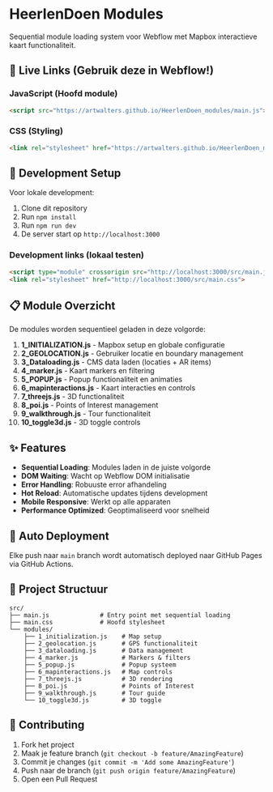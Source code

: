 # HeerlenDoen Modules

Sequential module loading system voor Webflow met Mapbox interactieve kaart functionaliteit.

## 🚀 Live Links (Gebruik deze in Webflow!)

### JavaScript (Hoofd module)
```html
<script src="https://artwalters.github.io/HeerlenDoen_modules/main.js"></script>
```

### CSS (Styling)
```html
<link rel="stylesheet" href="https://artwalters.github.io/HeerlenDoen_modules/main.css">
```

## 🔧 Development Setup

Voor lokale development:

1. Clone dit repository
2. Run `npm install`
3. Run `npm run dev`
4. De server start op `http://localhost:3000`

### Development links (lokaal testen)
```html
<script type="module" crossorigin src="http://localhost:3000/src/main.js"></script>
<link rel="stylesheet" href="http://localhost:3000/src/main.css">
```

## 📋 Module Overzicht

De modules worden sequentieel geladen in deze volgorde:

1. **1_INITIALIZATION.js** - Mapbox setup en globale configuratie
2. **2_GEOLOCATION.js** - Gebruiker locatie en boundary management
3. **3_Dataloading.js** - CMS data laden (locaties + AR items)
4. **4_marker.js** - Kaart markers en filtering
5. **5_POPUP.js** - Popup functionaliteit en animaties
6. **6_mapinteractions.js** - Kaart interacties en controls
7. **7_threejs.js** - 3D functionaliteit
8. **8_poi.js** - Points of Interest management
9. **9_walkthrough.js** - Tour functionaliteit
10. **10_toggle3d.js** - 3D toggle controls

## ✨ Features

- **Sequential Loading**: Modules laden in de juiste volgorde
- **DOM Waiting**: Wacht op Webflow DOM initialisatie
- **Error Handling**: Robuuste error afhandeling
- **Hot Reload**: Automatische updates tijdens development
- **Mobile Responsive**: Werkt op alle apparaten
- **Performance Optimized**: Geoptimaliseerd voor snelheid

## 🔄 Auto Deployment

Elke push naar `main` branch wordt automatisch deployed naar GitHub Pages via GitHub Actions.

## 📁 Project Structuur

```
src/
├── main.js              # Entry point met sequential loading
├── main.css             # Hoofd stylesheet
└── modules/
    ├── 1_initialization.js    # Map setup
    ├── 2_geolocation.js       # GPS functionaliteit  
    ├── 3_dataloading.js       # Data management
    ├── 4_marker.js            # Markers & filters
    ├── 5_popup.js             # Popup systeem
    ├── 6_mapinteractions.js   # Map controls
    ├── 7_threejs.js           # 3D rendering
    ├── 8_poi.js               # Points of Interest
    ├── 9_walkthrough.js       # Tour guide
    └── 10_toggle3d.js         # 3D toggle
```

## 🤝 Contributing

1. Fork het project
2. Maak je feature branch (`git checkout -b feature/AmazingFeature`)
3. Commit je changes (`git commit -m 'Add some AmazingFeature'`)
4. Push naar de branch (`git push origin feature/AmazingFeature`)
5. Open een Pull Request